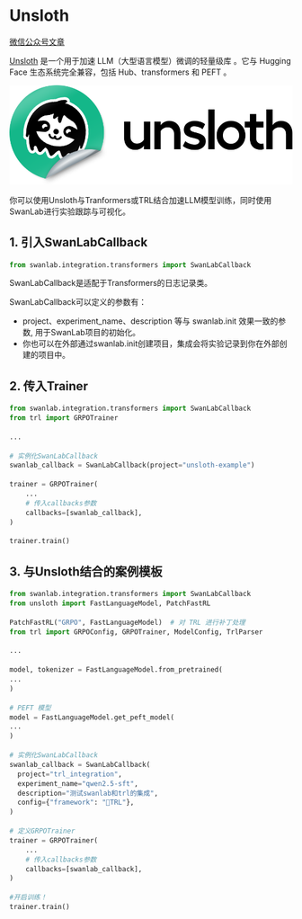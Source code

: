 # Unsloth

[微信公众号文章](https://mp.weixin.qq.com/s/re7R7WhTYNuiDj0fSwAnWQ)

[Unsloth](https://github.com/unslothai/unsloth) 是一个用于加速 LLM（大型语言模型）微调的轻量级库 。它与 Hugging Face 生态系统完全兼容，包括 Hub、transformers 和 PEFT 。

![logo](./unsloth/logo.png)

你可以使用Unsloth与Tranformers或TRL结合加速LLM模型训练，同时使用SwanLab进行实验跟踪与可视化。


## 1. 引入SwanLabCallback

```python
from swanlab.integration.transformers import SwanLabCallback
```

SwanLabCallback是适配于Transformers的日志记录类。

SwanLabCallback可以定义的参数有：

- project、experiment_name、description 等与 swanlab.init 效果一致的参数, 用于SwanLab项目的初始化。
- 你也可以在外部通过swanlab.init创建项目，集成会将实验记录到你在外部创建的项目中。


## 2. 传入Trainer

```python {1,7,12}
from swanlab.integration.transformers import SwanLabCallback
from trl import GRPOTrainer

...

# 实例化SwanLabCallback
swanlab_callback = SwanLabCallback(project="unsloth-example")

trainer = GRPOTrainer(
    ...
    # 传入callbacks参数
    callbacks=[swanlab_callback],
)

trainer.train()
```

## 3. 与Unsloth结合的案例模板

```python
from swanlab.integration.transformers import SwanLabCallback
from unsloth import FastLanguageModel, PatchFastRL

PatchFastRL("GRPO", FastLanguageModel)  # 对 TRL 进行补丁处理
from trl import GRPOConfig, GRPOTrainer, ModelConfig, TrlParser

...

model, tokenizer = FastLanguageModel.from_pretrained(
...
) 

# PEFT 模型
model = FastLanguageModel.get_peft_model(
...
)

# 实例化SwanLabCallback
swanlab_callback = SwanLabCallback(
  project="trl_integration",
  experiment_name="qwen2.5-sft",
  description="测试swanlab和trl的集成",
  config={"framework": "🤗TRL"},
)

# 定义GRPOTrainer
trainer = GRPOTrainer(
    ...
    # 传入callbacks参数
    callbacks=[swanlab_callback],
)

#开启训练！
trainer.train()
```